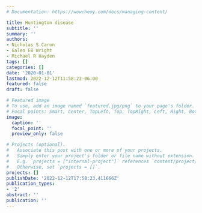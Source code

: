 ```yaml
---
# Documentation: https://wowchemy.com/docs/managing-content/

title: Huntington disease
subtitle: ''
summary: ''
authors:
- Nicholas S Caron
- Galen EB Wright
- Michael R Hayden
tags: []
categories: []
date: '2020-01-01'
lastmod: 2022-12-12T11:58:23-06:00
featured: false
draft: false

# Featured image
# To use, add an image named `featured.jpg/png` to your page's folder.
# Focal points: Smart, Center, TopLeft, Top, TopRight, Left, Right, BottomLeft, Bottom, BottomRight.
image:
  caption: ''
  focal_point: ''
  preview_only: false

# Projects (optional).
#   Associate this post with one or more of your projects.
#   Simply enter your project's folder or file name without extension.
#   E.g. `projects = ["internal-project"]` references `content/project/deep-learning/index.md`.
#   Otherwise, set `projects = []`.
projects: []
publishDate: '2022-12-12T17:58:23.411666Z'
publication_types:
- '2'
abstract: ''
publication: ''
---
```

